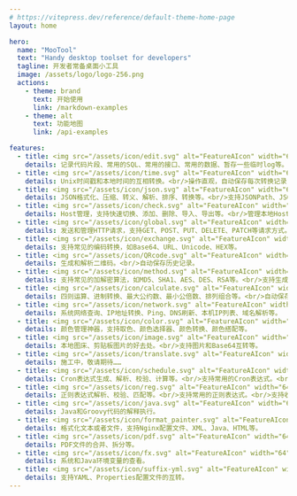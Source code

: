 ```yaml
---
# https://vitepress.dev/reference/default-theme-home-page
layout: home

hero:
  name: "MooTool"
  text: "Handy desktop toolset for developers"
  tagline: 开发者常备桌面小工具
  image: /assets/logo/logo-256.png
  actions:
    - theme: brand
      text: 开始使用
      link: /markdown-examples
    - theme: alt
      text: 功能地图
      link: /api-examples

features:
  - title: <img src="/assets/icon/edit.svg" alt="FeatureAIcon" width="64" height="64" /> 随手记
    details: 记录代码片段、常用的SQL、常用的接口、常用的数据、暂存一些临时log等。<br/>支持丰富的快捷替换和转换操作。
  - title: <img src="/assets/icon/time.svg" alt="FeatureAIcon" width="64" height="64" /> 时间转换
    details: Unix时间戳和本地时间的互相转换。<br/>操作直观，自动保存每次转换记录，支持毫秒和秒级别的时间戳。
  - title: <img src="/assets/icon/json.svg" alt="FeatureAIcon" width="64" height="64" /> JSON
    details: JSON格式化、压缩、转义、解析、排序、转换等。<br/>支持JSONPath、JSON和XML互转、JSON和JavaBean互转等。
  - title: <img src="/assets/icon/check.svg" alt="FeatureAIcon" width="64" height="64" /> Host
    details: Host管理，支持快速切换、添加、删除、导入、导出等。<br/>管理本地Host文件的好帮手。
  - title: <img src="/assets/icon/global.svg" alt="FeatureAIcon" width="64" height="64" /> HTTP
    details: 发送和管理HTTP请求，支持GET、POST、PUT、DELETE、PATCH等请求方式。<br/>支持自定义请求头、请求体、请求参数、请求Cookie等。
  - title: <img src="/assets/icon/exchange.svg" alt="FeatureAIcon" width="64" height="64" /> 编码转换
    details: 支持常见的编码转换，如Base64、URL、Unicode、HEX等。
  - title: <img src="/assets/icon/QRcode.svg" alt="FeatureAIcon" width="64" height="64" /> 二维码
    details: 生成和解析二维码。<br/>自动保存历史记录。
  - title: <img src="/assets/icon/method.svg" alt="FeatureAIcon" width="64" height="64" /> 加解密/随机
    details: 支持常见的加解密算法，如MD5、SHA1、AES、DES、RSA等。<br/>支持生成随机字符串、随机数字、随机密码等。
  - title: <img src="/assets/icon/calculate.svg" alt="FeatureAIcon" width="64" height="64" /> 计算
    details: 四则运算、进制转换、最大公约数、最小公倍数、排列组合等。<br/>自动保存历史记录。
  - title: <img src="/assets/icon/network.svg" alt="FeatureAIcon" width="64" height="64" /> 网络/IP
    details: 系统网络查询、IP地址转换、Ping、DNS刷新、本机IP列表、域名解析等。
  - title: <img src="/assets/icon/color.svg" alt="FeatureAIcon" width="64" height="64" /> 调色板
    details: 颜色管理神器，支持取色、颜色选择器、颜色转换、颜色搭配等。
  - title: <img src="/assets/icon/image.svg" alt="FeatureAIcon" width="64" height="64" /> 图片助手
    details: 本地图床、剪贴板图片的好去处。<br/>支持图片和Base64互转等。
  - title: <img src="/assets/icon/translate.svg" alt="FeatureAIcon" width="64" height="64" /> 翻译
    details: 施工中，敬请期待……
  - title: <img src="/assets/icon/schedule.svg" alt="FeatureAIcon" width="64" height="64" /> Cron
    details: Cron表达式生成、解析、校验、计算等。<br/>支持常用的Cron表达式。<br/>支持收藏。
  - title: <img src="/assets/icon/reg.svg" alt="FeatureAIcon" width="64" height="64" /> 正则
    details: 正则表达式解析、校验、匹配等。<br/>支持常用的正则表达式。<br/>支持收藏。
  - title: <img src="/assets/icon/java.svg" alt="FeatureAIcon" width="64" height="64" /> Java
    details: Java和Groovy代码的解释执行。
  - title: <img src="/assets/icon/format_painter.svg" alt="FeatureAIcon" width="64" height="64" /> 格式化
    details: 格式化文本或者文件，支持Nginx配置文件、XML、Java、HTML等。
  - title: <img src="/assets/icon/pdf.svg" alt="FeatureAIcon" width="64" height="64" /> PDF
    details: PDF文件的合并、拆分等。
  - title: <img src="/assets/icon/fx.svg" alt="FeatureAIcon" width="64" height="64" /> 环境变量
    details: 系统和Java环境变量的查看。
  - title: <img src="/assets/icon/suffix-yml.svg" alt="FeatureAIcon" width="64" height="64" /> 配置文件转换
    details: 支持YAML、Properties配置文件的互转。
---
```


